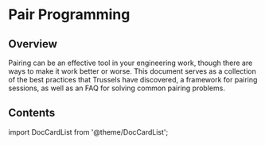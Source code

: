 # Pair Programming

## Overview

Pairing can be an effective tool in your engineering work, though there are ways
to make it work better or worse. This document serves as a collection of the
best practices that Trussels have discovered, a framework for pairing sessions, as well as an FAQ for solving
common pairing problems.

## Contents

import DocCardList from '@theme/DocCardList';

<DocCardList />
